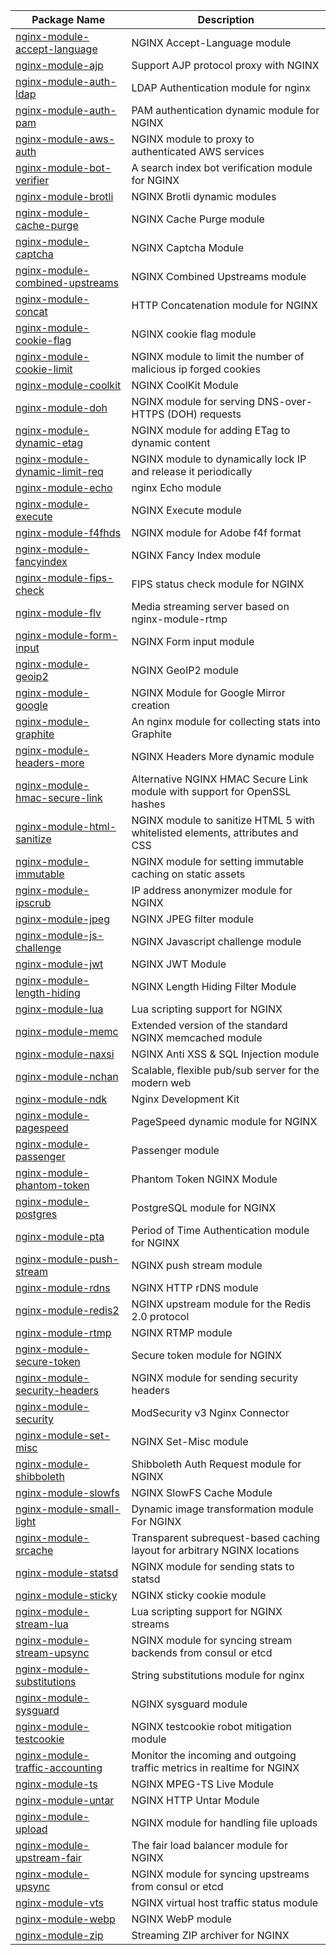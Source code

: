 | Package Name                                                     | Description                                                                   |
|------------------------------------------------------------------|-------------------------------------------------------------------------------|
| [nginx-module-accept-language](modules/accept-language.md)       | NGINX Accept-Language module                                                  |
| [nginx-module-ajp](modules/ajp.md)                               | Support AJP protocol proxy with NGINX                                         |
| [nginx-module-auth-ldap](modules/auth-ldap.md)                   | LDAP Authentication module for nginx                                          |
| [nginx-module-auth-pam](modules/auth-pam.md)                     | PAM authentication dynamic module for NGINX                                   |
| [nginx-module-aws-auth](modules/aws-auth.md)                     | NGINX module to proxy to authenticated AWS services                           |
| [nginx-module-bot-verifier](modules/bot-verifier.md)             | A search index bot verification module for NGINX                              |
| [nginx-module-brotli](modules/brotli.md)                         | NGINX Brotli dynamic modules                                                  |
| [nginx-module-cache-purge](modules/cache-purge.md)               | NGINX Cache Purge module                                                      |
| [nginx-module-captcha](modules/captcha.md)                       | NGINX Captcha Module                                                          |
| [nginx-module-combined-upstreams](modules/combined-upstreams.md) | NGINX Combined Upstreams module                                               |
| [nginx-module-concat](modules/concat.md)                         | HTTP Concatenation module for NGINX                                           |
| [nginx-module-cookie-flag](modules/cookie-flag.md)               | NGINX cookie flag module                                                      |
| [nginx-module-cookie-limit](modules/cookie-limit.md)             | NGINX module to limit the number of malicious ip forged cookies               |
| [nginx-module-coolkit](modules/coolkit.md)                       | NGINX CoolKit Module                                                          |
| [nginx-module-doh](modules/doh.md)                               | NGINX module for serving DNS-over-HTTPS (DOH) requests                        |
| [nginx-module-dynamic-etag](modules/dynamic-etag.md)             | NGINX module for adding ETag to dynamic content                               |
| [nginx-module-dynamic-limit-req](modules/dynamic-limit-req.md)   | NGINX module to dynamically lock IP and release it periodically               |
| [nginx-module-echo](modules/echo.md)                             | nginx Echo module                                                             |
| [nginx-module-execute](modules/execute.md)                       | NGINX Execute module                                                          |
| [nginx-module-f4fhds](modules/f4fhds.md)                         | NGINX module for Adobe f4f format                                             |
| [nginx-module-fancyindex](modules/fancyindex.md)                 | NGINX Fancy Index module                                                      |
| [nginx-module-fips-check](modules/fips-check.md)                 | FIPS status check module for NGINX                                            |
| [nginx-module-flv](modules/flv.md)                               | Media streaming server based on nginx-module-rtmp                             |
| [nginx-module-form-input](modules/form-input.md)                 | NGINX Form input module                                                       |
| [nginx-module-geoip2](modules/geoip2.md)                         | NGINX GeoIP2 module                                                           |
| [nginx-module-google](modules/google.md)                         | NGINX Module for Google Mirror creation                                       |
| [nginx-module-graphite](modules/graphite.md)                     | An nginx module for collecting stats into Graphite                            |
| [nginx-module-headers-more](modules/headers-more.md)             | NGINX Headers More dynamic module                                             |
| [nginx-module-hmac-secure-link](modules/hmac-secure-link.md)     | Alternative NGINX HMAC Secure Link module with support for OpenSSL hashes     |
| [nginx-module-html-sanitize](modules/html-sanitize.md)           | NGINX module to sanitize HTML 5 with whitelisted elements, attributes and CSS |
| [nginx-module-immutable](modules/immutable.md)                   | NGINX module for setting immutable caching on static assets                   |
| [nginx-module-ipscrub](modules/ipscrub.md)                       | IP address anonymizer module for NGINX                                        |
| [nginx-module-jpeg](modules/jpeg.md)                             | NGINX JPEG filter module                                                      |
| [nginx-module-js-challenge](modules/js-challenge.md)             | NGINX Javascript challenge module                                             |
| [nginx-module-jwt](modules/jwt.md)                               | NGINX JWT Module                                                              |
| [nginx-module-length-hiding](modules/length-hiding.md)           | NGINX Length Hiding Filter Module                                             |
| [nginx-module-lua](modules/lua.md)                               | Lua scripting support for NGINX                                               |
| [nginx-module-memc](modules/memc.md)                             | Extended version of the standard NGINX memcached module                       |
| [nginx-module-naxsi](modules/naxsi.md)                           | NGINX Anti XSS & SQL Injection module                                         |
| [nginx-module-nchan](modules/nchan.md)                           | Scalable, flexible pub/sub server for the modern web                          |
| [nginx-module-ndk](modules/ndk.md)                               | Nginx Development Kit                                                         |
| [nginx-module-pagespeed](modules/pagespeed.md)                   | PageSpeed dynamic module for NGINX                                            |
| [nginx-module-passenger](modules/passenger.md)                   | Passenger module                                                              |
| [nginx-module-phantom-token](modules/phantom-token.md)           | Phantom Token NGINX Module                                                    |
| [nginx-module-postgres](modules/postgres.md)                     | PostgreSQL module for NGINX                                                   |
| [nginx-module-pta](modules/pta.md)                               | Period of Time Authentication module for NGINX                                |
| [nginx-module-push-stream](modules/push-stream.md)               | NGINX push stream module                                                      |
| [nginx-module-rdns](modules/rdns.md)                             | NGINX HTTP rDNS module                                                        |
| [nginx-module-redis2](modules/redis2.md)                         | NGINX upstream module for the Redis 2.0 protocol                              |
| [nginx-module-rtmp](modules/rtmp.md)                             | NGINX RTMP module                                                             |
| [nginx-module-secure-token](modules/secure-token.md)             | Secure token module for NGINX                                                 |
| [nginx-module-security-headers](modules/security-headers.md)     | NGINX module for sending security headers                                     |
| [nginx-module-security](modules/security.md)                     | ModSecurity v3 Nginx Connector                                                |
| [nginx-module-set-misc](modules/set-misc.md)                     | NGINX Set-Misc module                                                         |
| [nginx-module-shibboleth](modules/shibboleth.md)                 | Shibboleth Auth Request module for NGINX                                      |
| [nginx-module-slowfs](modules/slowfs.md)                         | NGINX SlowFS Cache Module                                                     |
| [nginx-module-small-light](modules/small-light.md)               | Dynamic image transformation module For NGINX                                 |
| [nginx-module-srcache](modules/srcache.md)                       | Transparent subrequest-based caching layout for arbitrary NGINX locations     |
| [nginx-module-statsd](modules/statsd.md)                         | NGINX module for sending stats to statsd                                      |
| [nginx-module-sticky](modules/sticky.md)                         | NGINX sticky cookie module                                                    |
| [nginx-module-stream-lua](modules/stream-lua.md)                 | Lua scripting support for NGINX streams                                       |
| [nginx-module-stream-upsync](modules/stream-upsync.md)           | NGINX module for syncing stream backends from consul or etcd                  |
| [nginx-module-substitutions](modules/substitutions.md)           | String substitutions module for nginx                                         |
| [nginx-module-sysguard](modules/sysguard.md)                     | NGINX sysguard module                                                         |
| [nginx-module-testcookie](modules/testcookie.md)                 | NGINX testcookie robot mitigation module                                      |
| [nginx-module-traffic-accounting](modules/traffic-accounting.md) | Monitor the incoming and outgoing traffic metrics in realtime for NGINX       |
| [nginx-module-ts](modules/ts.md)                                 | NGINX MPEG-TS Live Module                                                     |
| [nginx-module-untar](modules/untar.md)                           | NGINX HTTP Untar Module                                                       |
| [nginx-module-upload](modules/upload.md)                         | NGINX module for handling file uploads                                        |
| [nginx-module-upstream-fair](modules/upstream-fair.md)           | The fair load balancer module for NGINX                                       |
| [nginx-module-upsync](modules/upsync.md)                         | NGINX module for syncing upstreams from consul or etcd                        |
| [nginx-module-vts](modules/vts.md)                               | NGINX virtual host traffic status module                                      |
| [nginx-module-webp](modules/webp.md)                             | NGINX WebP module                                                             |
| [nginx-module-zip](modules/zip.md)                               | Streaming ZIP archiver for NGINX                                              |